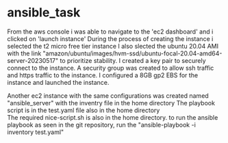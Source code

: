 # ansible_task
From the aws console i was able to navigate to the 'ec2 dashboard' and i  clicked on 'launch instance' 
During the process of creating the instance i selected  the t2 micro free tier instance
I also slected the ubuntu 20.04 AMI with the link "amazon/ubuntu/images/hvm-ssd/ubuntu-focal-20.04-amd64-server-20230517" to prioritize stability.
I created a key pair to securely connect to the instance.
A security group was created to allow ssh traffic and https traffic to the instance.
I configured a 8GB gp2 EBS for the instance and launched the instance.

Another ec2 instance with the same configurations was created named "ansible_server" with the inventry file in the home directory
The playbook script is in the test.yaml file also in the home directory   
The required nice-script.sh is also in the home directory.
to run the ansible playbook as seen in the git repository, run the "ansible-playbook -i inventory test.yaml"

